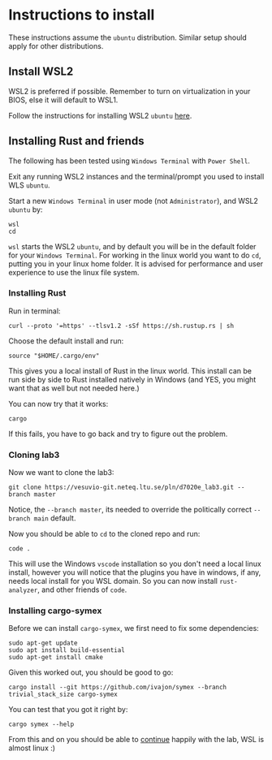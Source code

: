 # Instructions to install

These instructions assume the `ubuntu` distribution. Similar setup should apply for other distributions.

## Install WSL2

WSL2 is preferred if possible. Remember to turn on virtualization in your BIOS, else it will default to WSL1.

Follow the instructions for installing WSL2 `ubuntu` [here](https://learn.microsoft.com/en-us/windows/wsl/install).

## Installing Rust and friends

The following has been tested using `Windows Terminal` with `Power Shell`.

Exit any running WSL2 instances and the terminal/prompt you used to install WLS `ubuntu`.

Start a new `Windows Terminal` in user mode (not `Administrator`), and WSL2 `ubuntu` by:

```shell
wsl
cd
```

`wsl` starts the WSL2 `ubuntu`, and by default you will be in the default folder for your `Windows Terminal`. For working in the linux world you want to do `cd`, putting you in your linux home folder. It is advised for performance and user experience to use the linux file system.

### Installing Rust

Run in terminal:

```shell
curl --proto '=https' --tlsv1.2 -sSf https://sh.rustup.rs | sh
```

Choose the default install and run:

```shell
source "$HOME/.cargo/env"
```

This gives you a local install of Rust in the linux world. This install can be run side by side to Rust installed natively in Windows (and YES, you might want that as well but not needed here.)

You can now try that it works:

```shell
cargo
```

If this fails, you have to go back and try to figure out the problem.

### Cloning lab3

Now we want to clone the lab3:

```shell
git clone https://vesuvio-git.neteq.ltu.se/pln/d7020e_lab3.git --branch master
```

Notice, the `--branch master`, its needed to override the politically correct `--branch main` default.

Now you should be able to `cd` to the cloned repo and run:

```shell
code .
```

This will use the Windows `vscode` installation so you don't need a local linux install, however you will notice that the plugins you have in windows, if any, needs local install for you WSL domain. So you can now install `rust-analyzer`, and other friends of `code`.

### Installing cargo-symex

Before we can install `cargo-symex`, we first need to fix some dependencies:

```shell
sudo apt-get update
sudo apt install build-essential
sudo apt-get install cmake
```

Given this worked out, you should be good to go:

```shell
cargo install --git https://github.com/ivajon/symex --branch trivial_stack_size cargo-symex
```

You can test that you got it right by:

```shell
cargo symex --help
```

From this and on you should be able to [continue](README.md#rust-version) happily with the lab, WSL is almost linux :)
